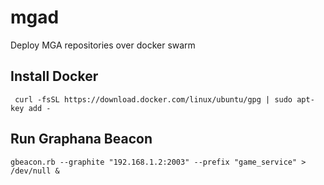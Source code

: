 # mgad
Deploy MGA repositories over docker swarm

## Install Docker

```
 curl -fsSL https://download.docker.com/linux/ubuntu/gpg | sudo apt-key add -
```

## Run Graphana Beacon

```
gbeacon.rb --graphite "192.168.1.2:2003" --prefix "game_service" > /dev/null &
```
